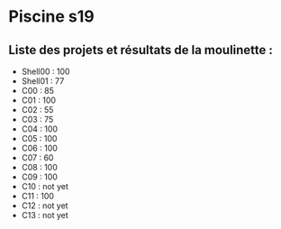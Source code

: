 # Piscine s19

## Liste des projets et résultats de la moulinette :

- Shell00 :	100
- Shell01 : 77
- C00 :	85
- C01 : 100
- C02 : 55
- C03 : 75
- C04 : 100
- C05 : 100
- C06 : 100
- C07 : 60
- C08 : 100
- C09 : 100
- C10 : not yet
- C11 : 100
- C12 : not yet
- C13 : not yet
